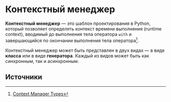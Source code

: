 # Контекстный менеджер

**Контекстный менеджер** — это шаблон проектирования в Python, который позволяет определять контекст времени выполнения (runtime context), вводимый до выполнения тела оператора `with` и завершающийся по окончании выполнения тела оператора[^1].

Контекстный менеджер может быть представлен в двух видах — в виде **класса** или в виде **генератора**. Каждый из видов может быть как синхронным, так и асинхронным.

## Источники

[^1]: [Context Manager Types](https://docs.python.org/3/library/stdtypes.html#context-manager-types)
